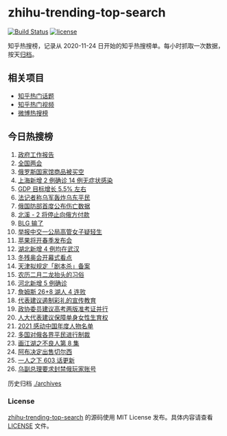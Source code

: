 # zhihu-trending-top-search

[![Build Status](https://github.com/justjavac/zhihu-trending-top-search/workflows/ci/badge.svg?branch=main)](https://github.com/justjavac/zhihu-trending-top-search/actions)
[![license](https://img.shields.io/github/license/justjavac/zhihu-trending-top-search)](https://github.com/justjavac/zhihu-trending-top-search/blob/main/LICENSE)

知乎热搜榜，记录从 2020-11-24 日开始的知乎热搜榜单。每小时抓取一次数据，按天[归档](./archives)。

## 相关项目

- [知乎热门话题](https://github.com/justjavac/zhihu-trending-hot-questions)
- [知乎热门视频](https://github.com/justjavac/zhihu-trending-hot-video)
- [微博热搜榜](https://github.com/justjavac/weibo-trending-hot-search)

## 今日热搜榜

<!-- BEGIN -->
<!-- 最后更新时间 Sat Mar 05 2022 11:13:57 GMT+0800 (China Standard Time) -->

1. [政府工作报告](https://www.zhihu.com/search?q=政府工作报告)
1. [全国两会](https://www.zhihu.com/search?q=两会)
1. [俄罗斯国家馆商品被买空](https://www.zhihu.com/search?q=俄罗斯国家馆商品卖空)
1. [上海新增 2 例确诊 14 例无症状感染](https://www.zhihu.com/search?q=上海疫情)
1. [GDP 目标增长 5.5% 左右](https://www.zhihu.com/search?q=gdp)
1. [法记者称乌军轰炸乌东平民](https://www.zhihu.com/search?q=法记者称乌军轰炸乌东平民)
1. [俄国防部首度公布伤亡数据](https://www.zhihu.com/search?q=俄乌冲突伤亡数据)
1. [北溪 - 2 将停止向俄方付款](https://www.zhihu.com/search?q=北溪-2)
1. [BLG 输了](https://www.zhihu.com/search?q=blg)
1. [举报中交一公局高管女子疑轻生](https://www.zhihu.com/search?q=举报中交一公局高管女子疑轻生)
1. [苹果将开春季发布会](https://www.zhihu.com/search?q=苹果春季发布会)
1. [湖北新增 4 例均在武汉](https://www.zhihu.com/search?q=湖北疫情)
1. [冬残奥会开幕式看点](https://www.zhihu.com/search?q=冬残奥会开幕式)
1. [天津拟规定「剧本杀」备案](https://www.zhihu.com/search?q=剧本杀)
1. [农历二月二龙抬头的习俗](https://www.zhihu.com/search?q=龙抬头)
1. [河北新增 5 例确诊](https://www.zhihu.com/search?q=河北疫情)
1. [詹姆斯 26+8 湖人 4 连败](https://www.zhihu.com/search?q=湖人)
1. [代表建议遏制彩礼的宣传教育](https://www.zhihu.com/search?q=遏制高额彩礼的宣传教育)
1. [政协委员建议高考两版准考证并行](https://www.zhihu.com/search?q=高考纸版电子版准考证并行)
1. [人大代表建议保障单身女性生育权](https://www.zhihu.com/search?q=保障单身女性生育权)
1. [2021 感动中国年度人物名单](https://www.zhihu.com/search?q=感动中国年度人物)
1. [多国对俄各界平民进行制裁](https://www.zhihu.com/search?q=各界制裁俄罗斯)
1. [画江湖之不良人第 8 集](https://www.zhihu.com/search?q=画江湖之不良人)
1. [阿布决定出售切尔西](https://www.zhihu.com/search?q=切尔西)
1. [一人之下 603 话更新](https://www.zhihu.com/search?q=一人之下)
1. [乌副总理要求封禁俄玩家账号](https://www.zhihu.com/search?q=游戏账号)

<!-- END -->

历史归档 [./archives](./archives)

### License

[zhihu-trending-top-search](https://github.com/justjavac/zhihu-trending-top-search)
的源码使用 MIT License 发布。具体内容请查看 [LICENSE](./LICENSE) 文件。
